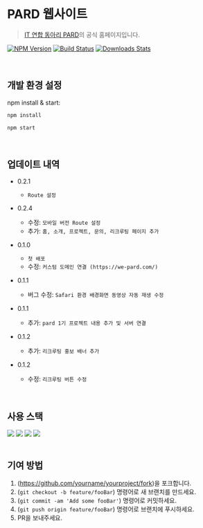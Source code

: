 # PARD 웹사이트
> <a href="https://we-pard.com">IT 연합 동아리 PARD</a>의 공식 홈페이지입니다.
> 


[![NPM Version][npm-image]][npm-url]
[![Build Status][travis-image]][travis-url]
[![Downloads Stats][npm-downloads]][npm-url]

<br>

## 개발 환경 설정

npm install & start:

```sh
npm install
```
```sh
npm start
```
<br>

## 업데이트 내역

* 0.2.1
    * `Route 설정`
* 0.2.4
    * 수정: `모바일 버전 Route 설정`
    * 추가: `홈, 소개, 프로젝트, 문의, 리크루팅 페이지 추가`
 
* 0.1.0
    * `첫 배포`
    * 수정: `커스텀 도메인 연결 (https://we-pard.com/)`
* 0.1.1   
    * 버그 수정: `Safari 환경 배경화면 동영상 자동 재생 수정`
* 0.1.1
  * 추가: `pard 1기 프로젝트 내용 추가 및 서버 연결`
* 0.1.2
  * 추가: `리크루팅 홍보 배너 추가`
* 0.1.2
  * 수정: `리크루팅 버튼 수정`

<br>

## 사용 스택
<div style={display:flex}>
<img src="https://img.shields.io/badge/React-20232A?style=for-the-badge&logo=react&logoColor=61DAFB"/>
     <img src="https://img.shields.io/badge/Figma-F24E1E?style=for-the-badge&logo=figma&logoColor=white"/>
    <img src="https://img.shields.io/badge/GitHub-100000?style=for-the-badge&logo=github&logoColor=white"/>
    <img src="https://img.shields.io/badge/firebase-ffca28?style=for-the-badge&logo=firebase&logoColor=black"/>
</div>

<br>

## 기여 방법

1. (<https://github.com/yourname/yourproject/fork>)을 포크합니다.
2. (`git checkout -b feature/fooBar`) 명령어로 새 브랜치를 만드세요.
3. (`git commit -am 'Add some fooBar'`) 명령어로 커밋하세요.
4. (`git push origin feature/fooBar`) 명령어로 브랜치에 푸시하세요. 
5. PR을 보내주세요.

<!-- Markdown link & img dfn's -->
[npm-image]: https://img.shields.io/npm/v/datadog-metrics.svg?style=flat-square
[npm-url]: https://npmjs.org/package/datadog-metrics
[npm-downloads]: https://img.shields.io/npm/dm/datadog-metrics.svg?style=flat-square
[travis-image]: https://img.shields.io/travis/dbader/node-datadog-metrics/master.svg?style=flat-square
[travis-url]: https://travis-ci.org/dbader/node-datadog-metrics
